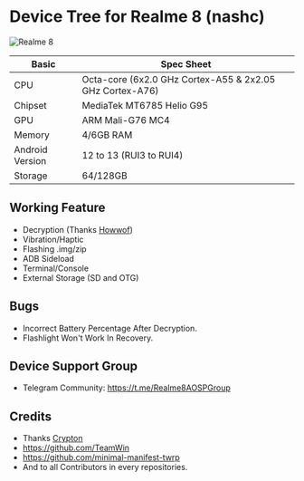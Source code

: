 # Device Tree for Realme 8 (nashc)
![Realme 8](https://image05.realme.net/general/20210427/1619510447064.png)

|Basic               |Spec Sheet                                                    |
|--                  |--                                                            |
|CPU                 |Octa-core (6x2.0 GHz Cortex-A55 & 2x2.05 GHz Cortex-A76)      |
|Chipset             |MediaTek MT6785 Helio G95                                     |
|GPU                 |ARM Mali-G76 MC4                                              |
|Memory              |4/6GB RAM                                                     |
|Android Version     |12 to 13 (RUI3 to RUI4)                                               |
|Storage             |64/128GB                                                      |

## Working Feature
- Decryption (Thanks [Howwof](https://t.me/@Howwof))
- Vibration/Haptic 
- Flashing .img/zip
- ADB Sideload
- Terminal/Console
- External Storage (SD and OTG)

## Bugs
- Incorrect Battery Percentage After Decryption.
- Flashlight Won't Work In Recovery.


## Device Support Group 
- Telegram Community: https://t.me/Realme8AOSPGroup


## Credits
- Thanks [Crypton](https://t.me/cd_Crypton)
- https://github.com/TeamWin
- https://github.com/minimal-manifest-twrp
- And to all Contributors in every repositories.
